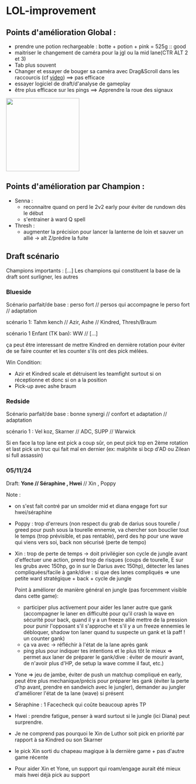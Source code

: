 # LOL-improvement

## Points d'amélioration Global :
* prendre une potion rechargeable : botte + potion + pink = 525g :: good
* maitriser le changement de caméra pour la jgl ou la mid lane(CTR ALT 2 et 3)
* Tab plus souvent
* Changer et essayer de bouger sa caméra avec Drag&Scroll dans les raccourcis (cf [video](https://www.youtube.com/watch?v=je12_XuL5ek&ab_channel=Tonirel)) ==> pas efficace
* essayer logiciel de draft/d'analyse de gameplay 
* être plus efficace sur les pings ==> Apprendre la roue des signaux

<img src="https://support-leagueoflegends.riotgames.com/hc/article_attachments/21945887802643" width="200">

## Points d'amélioration par Champion :
* Senna :
    * reconnaitre quand on perd le 2v2 early pour éviter de rundown dès le début
    * s'entrainer à ward Q spell
* Thresh :
    * augmenter la précision pour lancer la lanterne de loin et sauver un allié -> alt Z/prédire la fuite 


## Draft scénario

Champions importants : [...]
Les champions qui constituent la base de la draft sont surligner, les autres 

### Blueside
Scénario parfait/de base : perso fort // persos qui accompagne le perso fort // adaptation 

scénario 1: Tahm kench // Azir, Ashe // Kindred, Thresh/Braum

scénario 1 Enfant (TK ban): WW // [...]

ça peut être interessant de mettre Kindred en dernière rotation pour éviter de se faire counter et les counter s'ils ont des pick mélées.

Win Condition: 
* Azir et Kindred scale et détruisent les teamfight surtout si on réceptionne et donc si on a la position
* Pick-up avec ashe braum 

### Redside
Scénario parfait/de base : bonne synergi // confort et adaptation // adaptation 

scénario 1 : Vel koz, Skarner // ADC, SUPP // Warwick

Si en face la top lane est pick a coup sûr, on peut pick top en 2ème rotation et last pick un truc qui fait mal en dernier (ex: malphite si bcp d'AD ou Zilean si full assassin)

### 05/11/24
Draft: **Yone // Séraphine , Hwei** // Xin , Poppy 

Note : 
* on s'est fait contré par un smolder mid et diana engage fort sur hwei/séraphine 
* Poppy : trop d'erreurs (non respect du grab de darius sous tourelle / greed pour push sous la tourelle ennemie, va chercher son bouclier tout le temps (trop prévisible, et pas rentable), perd des hp pour une wave qui viens vers soi, back non sécurisé (perte de tempo)
* Xin : trop de perte de temps -> doit privilégier son cycle de jungle avant d'effectuer une action, prend trop de risques (coups de tourelle, E sur les grubs avec 150hp, go in sur le Darius avec 150hp), détecter les lanes compliquées/facile à gank/dive : si que des lanes compliqués => une petite ward stratégique + back + cycle de jungle 


   Point à améliorer de manière général en jungle (pas forcemment visible dans cette game): 
   * participer plus activement pour aider les laner autre que gank (accompagner le laner en difficulté pour qu'il crash la wave en sécurité pour back, quand il y a un freeze allié mettre de la pression pour punir l'opposant s'il s'approche et s'il y a un freeze ennemies le débloquer, shadow ton laner quand tu suspecte un gank et là paff ! un counter gank)
   * ça va avec -> réfléchir à l'état de la lane après gank 
   * ping plus pour indiquer tes intentions et le plus tôt le mieux => permet aux laner de préparer le gank/dive : éviter de mourir avant, de n'avoir plus d'HP, de setup la wave comme il faut, etc.)




* Yone => jeu de jambe, éviter de push un matchup compliqué en early, peut être plus mechanique/précis pour préparer les gank (éviter la perte  d'hp avant, prendre en sandwich avec le jungler), demander au jungler d'améliorer l'état de ta lane (wave) si présent
* Séraphine : 1 Facecheck qui coûte beaucoup après TP
* Hwei : prendre fatigue, penser à ward surtout si le jungle (ici Diana) peut surprendre.


* Je ne comprend pas pourquoi le Xin de Luthor soit pick en priorité par rapport à sa Kindred ou son Skarner 
* le pick Xin sorti du chapeau magique à la dernière game + pas d'autre game récente  
* Pour aider Xin et Yone, un support qui roam/engage aurait été mieux mais hwei déjà pick au support


 
